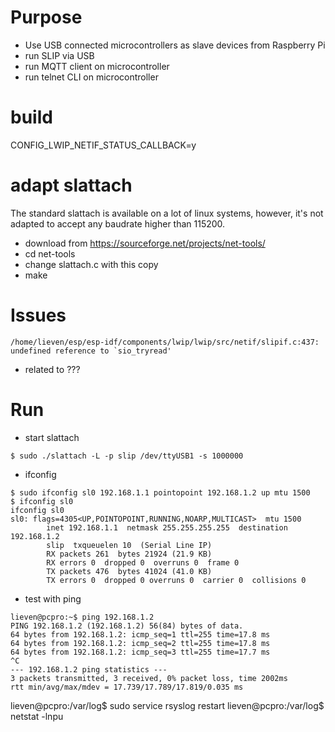 # Purpose
- Use USB connected microcontrollers as slave devices from Raspberry Pi 
- run SLIP via USB 
- run MQTT client on microcontroller
- run telnet CLI on microcontroller
# build 
CONFIG_LWIP_NETIF_STATUS_CALLBACK=y


# adapt slattach 
The standard slattach is available on a lot of linux systems, however, it's not adapted to accept any baudrate higher than 115200. 

- download from https://sourceforge.net/projects/net-tools/
- cd net-tools
- change slattach.c with this copy 
- make

# Issues
```/home/lieven/esp/esp-idf/components/lwip/lwip/src/netif/slipif.c:437: undefined reference to `sio_tryread'```
- related to ???

# Run
- start slattach 
```
$ sudo ./slattach -L -p slip /dev/ttyUSB1 -s 1000000
```
- ifconfig 
```
$ sudo ifconfig sl0 192.168.1.1 pointopoint 192.168.1.2 up mtu 1500
$ ifconfig sl0
ifconfig sl0
sl0: flags=4305<UP,POINTOPOINT,RUNNING,NOARP,MULTICAST>  mtu 1500
        inet 192.168.1.1  netmask 255.255.255.255  destination 192.168.1.2
        slip  txqueuelen 10  (Serial Line IP)
        RX packets 261  bytes 21924 (21.9 KB)
        RX errors 0  dropped 0  overruns 0  frame 0
        TX packets 476  bytes 41024 (41.0 KB)
        TX errors 0  dropped 0 overruns 0  carrier 0  collisions 0
```
- test with ping 
```
lieven@pcpro:~$ ping 192.168.1.2
PING 192.168.1.2 (192.168.1.2) 56(84) bytes of data.
64 bytes from 192.168.1.2: icmp_seq=1 ttl=255 time=17.8 ms
64 bytes from 192.168.1.2: icmp_seq=2 ttl=255 time=17.8 ms
64 bytes from 192.168.1.2: icmp_seq=3 ttl=255 time=17.7 ms
^C
--- 192.168.1.2 ping statistics ---
3 packets transmitted, 3 received, 0% packet loss, time 2002ms
rtt min/avg/max/mdev = 17.739/17.789/17.819/0.035 ms
```
lieven@pcpro:/var/log$ sudo service rsyslog restart
lieven@pcpro:/var/log$ netstat -lnpu
